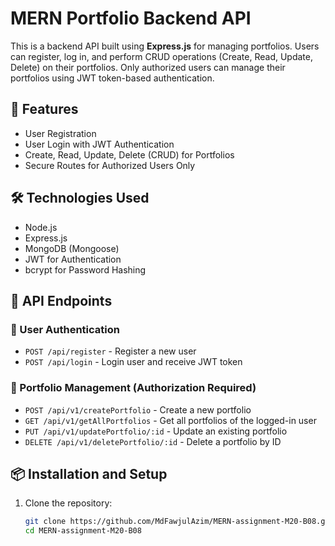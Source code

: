 # MERN Portfolio Backend API

This is a backend API built using **Express.js** for managing portfolios. Users can register, log in, and perform CRUD operations (Create, Read, Update, Delete) on their portfolios. Only authorized users can manage their portfolios using JWT token-based authentication.

## 🚀 Features

- User Registration
- User Login with JWT Authentication
- Create, Read, Update, Delete (CRUD) for Portfolios
- Secure Routes for Authorized Users Only

## 🛠️ Technologies Used

- Node.js
- Express.js
- MongoDB (Mongoose)
- JWT for Authentication
- bcrypt for Password Hashing

## 🔑 API Endpoints

### 🔐 User Authentication
- `POST /api/register` - Register a new user
- `POST /api/login` - Login user and receive JWT token

### 📁 Portfolio Management (Authorization Required)
- `POST /api/v1/createPortfolio` - Create a new portfolio
- `GET /api/v1/getAllPortfolios` - Get all portfolios of the logged-in user
- `PUT /api/v1/updatePortfolio/:id` - Update an existing portfolio
- `DELETE /api/v1/deletePortfolio/:id` - Delete a portfolio by ID

## 📦 Installation and Setup

1. Clone the repository:
   ```bash
   git clone https://github.com/MdFawjulAzim/MERN-assignment-M20-B08.git
   cd MERN-assignment-M20-B08
